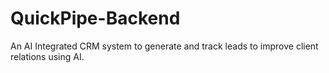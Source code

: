 # QuickPipe-Backend
An AI Integrated CRM system to generate and track leads to improve client relations using AI.
